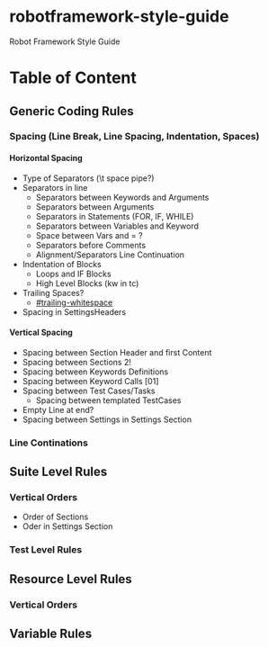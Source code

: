 # robotframework-style-guide
Robot Framework Style Guide

# Table of Content

## Generic Coding Rules

### Spacing (Line Break, Line Spacing, Indentation, Spaces)

#### Horizontal Spacing

- Type of Separators (\t space pipe?)
- Separators in line
  - Separators between Keywords and Arguments
  - Separators between Arguments
  - Separators in Statements (FOR, IF, WHILE)
  - Separators between Variables and Keyword
  - Space between Vars and = ?
  - Separators before Comments
  - Alignment/Separators Line Continuation
- Indentation of Blocks
  - Loops and IF Blocks
  - High Level Blocks (kw in tc)
- Trailing Spaces?
  - [#trailing-whitespace](https://robocop.readthedocs.io/en/stable/rules.html#trailing-whitespace)
- Spacing in SettingsHeaders


#### Vertical Spacing
- Spacing between Section Header and first Content
- Spacing between Sections 2!
- Spacing between Keywords Definitions
- Spacing between Keyword Calls [01]
- Spacing between Test Cases/Tasks
  - Spacing between templated TestCases
- Empty Line at end?
- Spacing between Settings in Settings Section

### Line Continations




## Suite Level Rules

### Vertical Orders
- Order of Sections
- Oder in Settings Section

### Test Level Rules

## Resource Level Rules

### Vertical Orders


## Variable Rules